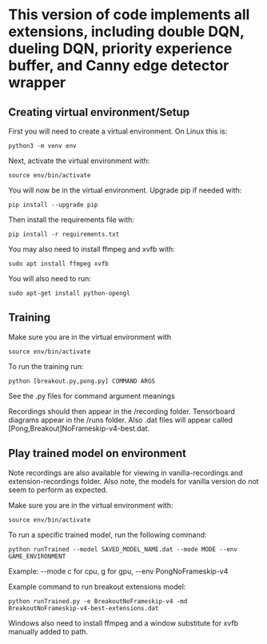 # This version of code implements all extensions, including double DQN, dueling DQN, priority experience buffer, and Canny edge detector wrapper
## Creating virtual environment/Setup

First you will need to create a virtual environment.
On Linux this is:

```
python3 -m venv env
```

Next, activate the virtual environment with:

```
source env/bin/activate
```

You will now be in the virtual environment. Upgrade pip if needed with:

```
pip install --upgrade pip
```

Then install the requirements file with:

```
pip install -r requirements.txt
```

You may also need to install ffmpeg and xvfb with:

```
sudo apt install ffmpeg xvfb
```

You will also need to run:
```
sudo apt-get install python-opengl
```

## Training

Make sure you are in the virtual environment with

```
source env/bin/activate
```

To run the training run:

```
python [breakout.py,pong.py] COMMAND ARGS
```

See the .py files for command argument meanings

Recordings should then appear in the /recording folder. Tensorboard diagrams appear in the /runs folder. Also .dat files will appear called [Pong,Breakout]NoFrameskip-v4-best.dat.

## Play trained model on environment

Note recordings are also available for viewing in vanilla-recordings and extension-recordings folder.
Also note, the models for vanilla version do not seem to perform as expected. 

Make sure you are in the virtual environment with:

```
source env/bin/activate
```

To run a specific trained model, run the following command:

```
python runTrained --model SAVED_MODEL_NAME.dat --mode MODE --env GAME_ENVIRONMENT
```

Example:
--mode c for cpu, g for gpu,
--env PongNoFrameskip-v4

Example command to run breakout extensions model: 

```
python runTrained.py -e BreakoutNoFrameskip-v4 -md BreakoutNoFrameskip-v4-best-extensions.dat
```

Windows also need to install ffmpeg and a window substitute for xvfb manually added to path.
